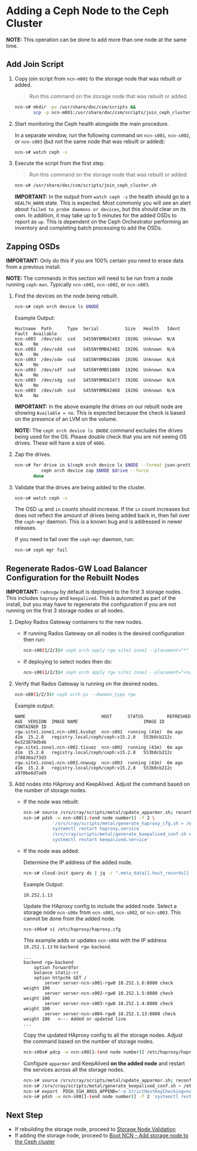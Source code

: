 # Adding a Ceph Node to the Ceph Cluster

**NOTE:** This operation can be done to add more than one node at the same time.

## Add Join Script

1. Copy join script from `ncn-m001` to the storage node that was rebuilt or added.

    > Run this command on the storage node that was rebuilt or added.

    ```bash
    ncn-s# mkdir -pv /usr/share/doc/csm/scripts && 
           scp -p ncn-m001:/usr/share/doc/csm/scripts/join_ceph_cluster.sh /usr/share/doc/csm/scripts
    ```

1. Start monitoring the Ceph health alongside the main procedure.

    In a separate window, run the following command on `ncn-s001`, `ncn-s002`, or `ncn-s003` (but not the same node that was rebuilt or added):

    ```bash
    ncn-s# watch ceph -s
    ```

1. Execute the script from the first step.

    > Run this command on the storage node that was rebuilt or added.

    ```bash
    ncn-s# /usr/share/doc/csm/scripts/join_ceph_cluster.sh
    ```

    **IMPORTANT:** In the output from `watch ceph -s` the health should go to a `HEALTH_WARN` state. This is expected. Most commonly you will see an alert about `failed to probe daemons or devices`, but this should clear on its own. In addition, it may take up to 5 minutes for the added OSDs to report as `up`.  This is dependent on the Ceph Orchestrator performing an inventory and completing batch processing to add the OSDs.

## Zapping OSDs

**IMPORTANT:** Only do this if you are 100% certain you need to erase data from a previous install.

**NOTE:** The commands in this section will need to be run from a node running `ceph-mon`. Typically `ncn-s001`, `ncn-s002`, or `ncn-s003`.

1. Find the devices on the node being rebuilt.

   ```bash
   ncn-s# ceph orch device ls $NODE
   ```

   Example Output:

   ```screen
   Hostname  Path      Type  Serial          Size   Health   Ident  Fault  Available
   ncn-s003  /dev/sdc  ssd   S455NY0MB42493  1920G  Unknown  N/A    N/A    No
   ncn-s003  /dev/sdd  ssd   S455NY0MB42482  1920G  Unknown  N/A    N/A    No
   ncn-s003  /dev/sde  ssd   S455NY0MB42486  1920G  Unknown  N/A    N/A    No
   ncn-s003  /dev/sdf  ssd   S455NY0MB51808  1920G  Unknown  N/A    N/A    No
   ncn-s003  /dev/sdg  ssd   S455NY0MB42473  1920G  Unknown  N/A    N/A    No
   ncn-s003  /dev/sdh  ssd   S455NY0MB42468  1920G  Unknown  N/A    N/A    No
   ```

   **IMPORTANT:** In the above example the drives on our rebuilt node are showing `Available = no`. This is expected because the check is based on the presence of an LVM on the volume.

   **NOTE:** The `ceph orch device ls $NODE` command excludes the drives being used for the OS. Please double check that you are not seeing OS drives. These will have a size of `480G`.

1. Zap the drives.

   ```bash
   ncn-s# for drive in $(ceph orch device ls $NODE --format json-pretty |jq -r '.[].devices[].path') ; do
             ceph orch device zap $NODE $drive --force
          done
   ```

1. Validate that the drives are being added to the cluster.

   ```bash
   ncn-s# watch ceph -s
   ```

   The OSD `up` and `in` counts should increase. If the `in` count increases but does not reflect the amount of drives being added back in, then fail over the `ceph-mgr` daemon. This is a known bug and is addressed in newer releases.

   If you need to fail over the `ceph-mgr` daemon, run:

   ```bash
   ncn-s# ceph mgr fail
   ```

## Regenerate Rados-GW Load Balancer Configuration for the Rebuilt Nodes

   **IMPORTANT:** `radosgw` by default is deployed to the first 3 storage nodes. This includes `haproxy` and `keepalived`. This is automated as part of the install, but you may have to regenerate the configuration if you are not running on the first 3 storage nodes or all nodes.

1. Deploy Rados Gateway containers to the new nodes.

   - If running Rados Gateway on all nodes is the desired configuration then run:

      ```bash
      ncn-s00(1/2/3)# ceph orch apply rgw site1 zone1 --placement="*" --port=8080
      ```

   - If deploying to select nodes then do:

     ```bash
     ncn-s00(1/2/3)# ceph orch apply rgw site1 zone1 --placement="<num-daemons> <node1 node2 node3 node4 ... >" --port=8080
     ```

1. Verify that Rados Gateway is running on the desired nodes.

    ```bash
    ncn-s00(1/2/3)# ceph orch ps --daemon_type rgw
    ```

    Example output:

    ```
    NAME                             HOST      STATUS         REFRESHED  AGE  VERSION  IMAGE NAME                         IMAGE ID      CONTAINER ID
    rgw.site1.zone1.ncn-s001.kvskqt  ncn-s001  running (41m)  6m ago     41m  15.2.8   registry.local/ceph/ceph:v15.2.8   553b0cb212c   6e323878db46
    rgw.site1.zone1.ncn-s002.tisuez  ncn-s002  running (41m)  6m ago     41m  15.2.8   registry.local/ceph/ceph:v15.2.8   553b0cb212c   278830a273d3
    rgw.site1.zone1.ncn-s003.nnwuqy  ncn-s003  running (41m)  6m ago     41m  15.2.8   registry.local/ceph/ceph:v15.2.8   553b0cb212c   a9706e6d7a69
    ```

1. Add nodes into HAproxy and KeepAlived. Adjust the command based on the number of storage nodes.

   - If the node was rebuilt:

     ```bash
     ncn-s# source /srv/cray/scripts/metal/update_apparmor.sh; reconfigure-apparmor
     ncn-s# pdsh -w ncn-s00[1-(end node number)] -f 2 \
                '/srv/cray/scripts/metal/generate_haproxy_cfg.sh > /etc/haproxy/haproxy.cfg
                systemctl restart haproxy.service
                /srv/cray/scripts/metal/generate_keepalived_conf.sh > /etc/keepalived/keepalived.conf
                systemctl restart keepalived.service'
     ```

   - If the node was added:

     Determine the IP address of the added node.
   
     ```bash
     ncn-s# cloud-init query ds | jq -r ".meta_data[].host_records[] | select(.aliases[]? == \"$(hostname)\") | .ip" 2>/dev/null
     ```

     Example Output:

     ```
     10.252.1.13
     ```

     Update the HAproxy config to include the added node. Select a storage node `ncn-s00x` from `ncn-s001`, `ncn-s002`, or `ncn-s003`. This cannot be done from the added node.

     ```
     ncn-s00x# vi /etc/haproxy/haproxy.cfg
     ```

     This example adds or updates `ncn-s004` with the IP address `10.252.1.13` to `backend rgw-backend`.

     ```
     ...
     backend rgw-backend
         option forwardfor
         balance static-rr
         option httpchk GET /
             server server-ncn-s001-rgw0 10.252.1.6:8080 check weight 100
             server server-ncn-s002-rgw0 10.252.1.5:8080 check weight 100
             server server-ncn-s003-rgw0 10.252.1.4:8080 check weight 100
             server server-ncn-s004-rgw0 10.252.1.13:8080 check weight 100   <--- Added or updated line
     ...
     ```

     Copy the updated HAproxy config to all the storage nodes. Adjust the command based on the number of storage nodes.

     ```bash
     ncn-s00x# pdcp -w ncn-s00[1-(end node number)] /etc/haproxy/haproxy.cfg /etc/haproxy/haproxy.cfg
     ```
      
     Configure `apparmor` and KeepAlived **on the added node** and restart the services across all the storage nodes.

     ```bash
     ncn-s# source /srv/cray/scripts/metal/update_apparmor.sh; reconfigure-apparmor
     ncn-s# /srv/cray/scripts/metal/generate_keepalived_conf.sh > /etc/keepalived/keepalived.conf
     ncn-s# export  PDSH_SSH_ARGS_APPEND="-o StrictHostKeyChecking=no"
     ncn-s# pdsh -w ncn-s00[1-(end node number)] -f 2 'systemctl restart haproxy.service; systemctl restart keepalived.service'
     ```

## Next Step

- If rebuilding the storage node, proceed to [Storage Node Validation](../node_management/Rebuild_NCNs/Post_Rebuild_Storage_Node_Validation.md)
- If adding the storage node, proceed to [Boot NCN - Add storage node to the Ceph cluster](../node_management/Add_Remove_Replace_NCNs/Boot_NCN.md#boot-ncn-storage-nodes-only)
